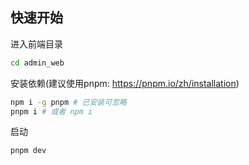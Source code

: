## 快速开始

进入前端目录

```sh
cd admin_web
```

安装依赖(建议使用pnpm: https://pnpm.io/zh/installation)

```sh
npm i -g pnpm # 已安装可忽略
pnpm i # 或者 npm i
```

启动

```sh
pnpm dev
```
